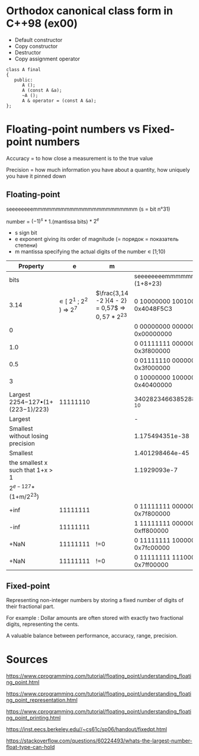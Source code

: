 # Orthodox canonical class form in C++98 (ex00)

- Default constructor
- Copy constructor
- Destructor
- Copy assignment operator

```
class A final
{
   public:
      A ();
      A (const A &a);
      ~A ();
      A & operator = (const A &a);
};
```
# Floating-point numbers vs Fixed-point numbers
Accuracy = to how close a measurement is to the true value

Precision = how much information you have about a quantity, how uniquely you have it pinned down


## Floating-point

seeeeeeeemmmmmmmmmmmmmmmmmmmmmmm (s = bit n°31)

number = ${(-1)}^{s}$ * 1.(mantissa bits) * $2^e$ 

- s sign bit
- e exponent giving its order of magnitude (= порядок = показатель степени)
- m mantissa specifying the actual digits of the number ∊ [1;10)

Property	                          | e        | m   | float                                            
-----------------------------------|----------|-----|--------------------------------------------------
bits                               |          |     | seeeeeeeemmmmmmmmmmmmmmmmmmmmmmm (1+8+23)        
3.14                               | ∊ [ $2^1$ ; $2^2$ ) => $2^7$ | $\frac{3,14 -2 }{4 - 2} = 0,57$ => $0,57*2^{23}$ |  0 10000000 10010001111010111000011 = 0x4048F5C3
0                                  |          |     |  0 00000000 00000000000000000000000 = 0x00000000
1.0                                |          |     |  0 01111111 00000000000000000000000 = 0x3f800000
0.5                                |          |     |  0 01111110 00000000000000000000000 = 0x3f000000
3                                  |          |     |  0 10000000 10000000000000000000000 = 0x40400000
Largest 2254−127•(1+ (223−1)/223)  | 11111110 |     | 340282346638528859811704183484516925440 $_{10}$  
Largest 	                          |          |     |  -                                               
Smallest without losing precision  |          |     |  1.175494351e-38	                                
Smallest                	        |          |     |  1.401298464e-45     	                          
the smallest x such that 1+x > 1   |          |     |  1.1929093e-7	                                   
$2^{e−127}$*(1+m/$2^{23}$)         |          |     |
+inf                               | 11111111 |     |  0 11111111 00000000000000000000000 = 0x7f800000
-inf                               | 11111111 |     |  1 11111111 00000000000000000000000 = 0xff800000
+NaN                               | 11111111 | !=0 |  0 11111111 10000000000000000000000 = 0x7fc00000
+NaN                               | 11111111 | !=0 |  0 11111111 11100000000000000000000 = 0x7ff00000

## Fixed-point

Representing non-integer numbers by storing a fixed number of digits of their fractional part. 

For example : Dollar amounts are often stored with exactly two fractional digits, representing the cents.

A valuable balance between performance, accuracy, range, precision.


# Sources
https://www.cprogramming.com/tutorial/floating_point/understanding_floating_point.html

https://www.cprogramming.com/tutorial/floating_point/understanding_floating_point_representation.html

https://www.cprogramming.com/tutorial/floating_point/understanding_floating_point_printing.html

https://inst.eecs.berkeley.edu//~cs61c/sp06/handout/fixedpt.html 

https://stackoverflow.com/questions/60224493/whats-the-largest-number-float-type-can-hold

